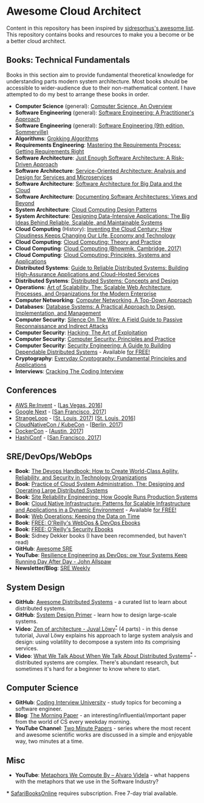 # Awesome Cloud Architect

Content in this repository has been inspired by [sidresorhus's awesome list](https://github.com/sindresorhus/awesome). This repository contains books and resources to make you a become or be a better cloud architect.

## Books: Technical Fundamentals
Books in this section aim to provide fundamental theoretical knowledge for understanding parts modern system architecture. Most books should be accessible to wider-audience due to their non-mathematical content. I have attempted to do my best to arrange these books in order.

- **Computer Science** (general): [Computer Science, An Overview](https://www.amazon.co.uk/Computer-Science-Overview-Glenn-Brookshear/dp/1292061162)
- **Software Engineering** (general): [Software Engineering: A Practitioner's Approach](https://www.amazon.co.uk/Software-Engineering-Practitioners-Roger-Pressman/dp/0073375977)
- **Software Engineering** (general): [Software Engineering (9th edition, Sommerville)](https://www.amazon.co.uk/Software-Engineering-International-Ian-Sommerville/dp/0137053460)
- **Algorithms**: [Grokking Algorithms](https://www.amazon.co.uk/Grokking-Algorithms-illustrated-programmers-curious/dp/1617292230)
- **Requirements Engineering**: [Mastering the Requirements Process: Getting Requirements Right](https://www.amazon.co.uk/Mastering-Requirements-Process-Getting-Right/dp/0321815742)
- **Software Architecture**: [Just Enough Software Architecture: A Risk-Driven Approach](https://www.amazon.co.uk/Just-Enough-Software-Architecture-Risk-Driven/dp/0984618104)
- **Software Architecture**: [Service-Oriented Architecture: Analysis and Design for Services and Microservices](https://www.amazon.co.uk/Service-Oriented-Architecture-Analysis-Microservices-Technology/dp/0133858588)
- **Software Architecture**: [Software Architecture for Big Data and the Cloud](https://www.amazon.co.uk/Software-Architecture-Big-Data-Cloud/dp/0128054670)
- **Software Architecture**: [Documenting Software Architectures: Views and Beyond](https://www.amazon.co.uk/Documenting-Software-Architectures-Engineering-Hardcover/dp/0321552687)
- **System Architecture**: [Cloud Computing Design Patterns](https://www.amazon.co.uk/Computing-Patterns-Prentice-Service-Technology/dp/0133858561)
- **System Architecture**: [Designing Data-Intensive Applications: The Big Ideas Behind Reliable, Scalable, and Maintainable Systems](https://www.amazon.co.uk/Designing-Data-Intensive-Applications-Reliable-Maintainable/dp/1449373321)
- **Cloud Computing** (History): [Inventing the Cloud Century: How Cloudiness Keeps Changing Our Life, Economy and Technology](https://www.amazon.co.uk/Inventing-Cloud-Century-Cloudiness-Technology/dp/3319611607/)
- **Cloud Computing**: [Cloud Computing: Theory and Practice](https://www.amazon.co.uk/Cloud-Computing-Practice-Dan-Marinescu/dp/0128128100)
- **Cloud Computing**: [Cloud Computing (Bhowmik, Cambridge, 2017)](https://www.amazon.co.uk/Cloud-Computing-Sandeep-Bhowmik/dp/1316638103)
- **Cloud Computing**: [Cloud Computing: Principles, Systems and Applications](https://www.amazon.co.uk/Cloud-Computing-Principles-Applications-Communications/dp/3319546449/)
- **Distributed Systems**: [Guide to Reliable Distributed Systems: Building High-Assurance Applications and Cloud-Hosted Services](https://www.amazon.co.uk/Guide-Reliable-Distributed-Systems-High-Assurance/dp/1447124154)
- **Distributed Systems**: [Distributed Systems: Concepts and Design](https://www.amazon.co.uk/Distributed-Systems-Concepts-George-Coulouris/dp/0132143011)
- **Operations**: [Art of Scalability, The: Scalable Web Architecture, Processes, and Organizations for the Modern Enterprise](https://www.amazon.co.uk/Art-Scalability-Architecture-Organizations-Enterprise/dp/0134032802)
- **Computer Networking**: [Computer Networking, A Top-Down Approach](https://www.amazon.co.uk/Computer-Networking-Top-Down-Approach-Global/dp/1292153598)
- **Databases**: [Database Systems: A Practical Approach to Design, Implementation, and Management](https://www.amazon.co.uk/Database-Systems-Practical-Implementation-Management/dp/1292061189)
- **Computer Security**: [Silence On The Wire: A Field Guide to Passive Reconnaissance and Indirect Attacks](https://www.amazon.co.uk/Silence-Wire-Passive-Reconnaissance-Indirect-ebook/dp/B008FRNHVY)
- **Computer Security**: [Hacking: The Art of Exploitation](https://www.amazon.co.uk/Hacking-Art-Exploitation-Erickson-Paperback/dp/B00M0NUO7E)
- **Computer Security**: [Computer Security: Principles and Practice](https://www.amazon.co.uk/Computer-Security-Principles-William-Stallings/dp/0133773922)
- **Computer Security**: [Security Engineering: A Guide to Building Dependable Distributed Systems](https://www.amazon.co.uk/Security-Engineering-Building-Dependable-Distributed/dp/0470068523) - Available [for FREE!](http://www.cl.cam.ac.uk/~rja14/book.html)
- **Cryptography**: [Everyday Cryptography: Fundamental Principles and Applications](https://www.amazon.co.uk/Everyday-Cryptography-Fundamental-Principles-Applications/dp/0198788010)
- **Interviews**: [Cracking The Coding Interview](https://www.amazon.co.uk/Cracking-Coding-Interview-6th-Programming/dp/0984782850/)

## Conferences
- [AWS Re:Invent](https://reinvent.awsevents.com/) - [[Las Vegas, 2016](https://gist.github.com/stevenringo/5f0f9cc7b329dbaa76f495a6af8241e9)]
- [Google Next](https://cloudnext.withgoogle.com/) - [[San Francisco, 2017](https://www.youtube.com/watch?v=j_K1YoMHpbk&list=PLIivdWyY5sqI8RuUibiH8sMb1ExIw0lAR)]
- [StrangeLoop](https://www.thestrangeloop.com/) - [[St. Louis, 2017](https://www.youtube.com/watch?v=_Zoa3xkzgFk&list=PLcGKfGEEONaDzd0Hkn2f1talsTu1HLDYu)] [[St. Louis, 2016](https://www.youtube.com/watch?v=C4rT0lgJr6U&list=PLcGKfGEEONaDvuLDFFKRfzbsaBuVVXdYa)]
- [CloudNativeCon / KubeCon](http://events.linuxfoundation.org/events/kubecon) - [[Berlin, 2017](https://www.youtube.com/watch?v=FYCYtAaU9Xw&list=PLj6h78yzYM2PAavlbv0iZkod4IVh_iGqV)]
- [DockerCon](https://2017.dockercon.com/) - [[Austin, 2017](https://www.youtube.com/playlist?list=PLkA60AVN3hh_nihZ1mh6cO3n-uMdF7UlV)]
- [HashiConf](https://www.hashiconf.com/) - [[San Francisco, 2017](https://www.youtube.com/watch?v=b6nn7vLdjo8&list=PL81sUbsFNc5Y-jbEC1y5BWenDoYscVv4t)]

## SRE/DevOps/WebOps
- **Book**: [The Devops Handbook: How to Create World-Class Agility, Reliability, and Security in Technology Organizations ](https://www.amazon.co.uk/Devops-Handbook-World-Class-Reliability-Organizations/dp/1942788002)
- **Book**: [Practice of Cloud System Administration, The: Designing and Operating Large Distributed Systems](https://www.amazon.co.uk/Practice-Cloud-System-Administration-Distributed/dp)
- **Book**: [Site Reliability Engineering: How Google Runs Production Systems](https://www.amazon.co.uk/Site-Reliability-Engineering-Production-Systems/dp/149192912X)
- **Book**: [Cloud Native Infrastructure: Patterns for Scalable Infrastructure and Applications in a Dynamic Environment](https://www.amazon.co.uk/Cloud-Native-Infrastructure-Justin-Garrison/dp/1491984309) - Available [for FREE!](http://www.oreilly.com/pub/get/thecloudcast2017)
- **Book**: [Web Operations: Keeping the Data on Time](https://www.amazon.co.uk/Web-Operations-Keeping-Data-Time-ebook/dp/B0043M4Z34/ref=sr_1_3?ie=UTF8&qid=1511615643&sr=8-3&keywords=john+allspaw)
- **Book**: [FREE: O'Reilly's WebOps & DevOps Ebooks](http://www.oreilly.com/webops/free/)
- **Book**: [FREE: O'Reilly's Security Ebooks](http://www.oreilly.com/security/free/)
- **Book**: Sidney Dekker books (I have been recommended, but haven't read)
- **GitHub**: [Awesome SRE](https://github.com/dastergon/awesome-sre)
- **YouTube**: [Resilience Engineering as DevOps: ow Your Systems Keep Running Day After Day - John Allspaw](https://www.youtube.com/watch?v=xA5U85LSk0M)
- **Newsletter/Blog**: [SRE Weekly](https://sreweekly.com/)

## System Design
- **GitHub**: [Awesome Distributed Systems](https://github.com/theanalyst/awesome-distributed-systems) - a curated list to learn about distributed systems.
- **GitHub**: [System Design Primer](https://github.com/donnemartin/system-design-primer) - learn how to design large-scale systems. 
- **Video**: [Zen of architecture - Juval Löwy](https://www.safaribooksonline.com/library/view/oreilly-software-architecture/9781491944615/video245413.html)<sup>[*](#safaribooksonline)</sup> (4 parts) - in this dense tutorial, Juval Löwy explains his approach to large system analysis and design: using volatility to decompose a system into its comprising services. 
- **Video**: [What We Talk About When We Talk About Distributed Systems](https://www.safaribooksonline.com/library/view/velocity-conference-2017/9781491985335/video316208.html)<sup>[*](#safaribooksonline)</sup> - distributed systems are complex. There's abundant research, but sometimes it's hard for a beginner to know where to start. 

## Computer Science 
- **GitHub**: [Coding Interview University](https://github.com/jwasham/coding-interview-university) - study topics for becoming a software engineer.
- **Blog**: [The Morning Paper](https://blog.acolyer.org/) - an interesting/influential/important paper from the world of CS every weekday morning.
- **YouTube Channel**: [Two Minute Papers](https://www.youtube.com/channel/UCbfYPyITQ-7l4upoX8nvctg) - series where the most recent and awesome scientific works are discussed in a simple and enjoyable way, two minutes at a time. 

## Misc
- **YouTube**: [Metaphors We Compute By – Alvaro Videla](https://www.youtube.com/watch?v=3YqVK1th_cA) - what happens with the metaphors that we use in the Software Industry?

<b id="safaribooksonline">*</b> [SafariBooksOnline](https://www.safaribooksonline.com/) requires subscription. Free 7-day trial available.